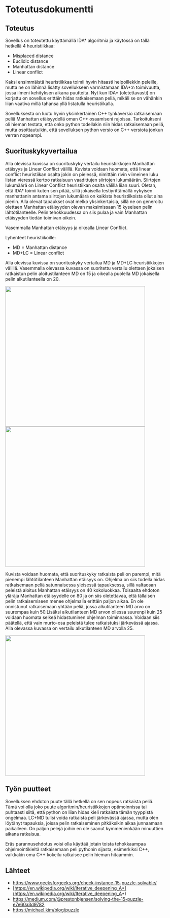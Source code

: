 # Toteutusdokumentti

## Toteutus

Sovellus on toteutettu käyttämällä IDA* algoritmia ja käytössä on tällä hetkellä 4 heuristiikkaa:
* Misplaced distance
* Euclidic distance
* Manhattan distance
* Linear conflict

Kaksi ensimmäistä heuristiikkaa toimii hyvin hitaasti helpoillekkin peleille, mutta ne on lähinnä lisätty sovellukseen varmistamaan IDA*:n toimivuutta, jossa ilmeni kehityksen aikana puutteita. Nyt kun IDA* (oletettavasti) on korjattu on sovellus erittäin hidas ratkaisemaan peliä, mikäli se on vähänkin liian vaativa millä tahansa yllä listatulla heuristiikalla.

Sovelluksesta on luotu hyvin yksinkertainen C++ tynkäversio ratkaisemaan peliä Manhattan etäisyydellä oman C++ osaamiseni rajoissa. Tarkoitukseni oli hieman testata, että onko python todellakin niin hidas ratkaisemaan peliä, mutta osoittautuikin, että sovelluksen python versio on C++ versiota jonkun verran nopeampi.

## Suorituskykyvertailua

Alla olevissa kuvissa on suorituskyky vertailu heuristiikkojen Manhattan etäisyys ja Linear Conflict välillä. Kuvista voidaan huomata, että linear conflict heuristiikan osalta jokin on pielessä, nimittäin rivin viimeinen luku listan vieressä kertoo ratkaisuun vaadittujen siirtojen lukumäärän. Siirtojen lukumäärä on Linear Conflict heuristiikan osalta välillä liian suuri. Oletan, että IDA* toimii kuten sen pitää, sillä jokaisella testiyrittämällä nykyisen manhattanin antama siirtojen lukumäärä on kaikista heuristiikoista ollut aina pienin. Alla olevat tapaukset ovat melko yksinkertaisia, sillä ne on generoitu olettaen Manhattan etäisyyden olevan maksimissaan 15 kyseisen pelin lähtötilanteelle. Pelin tehokkuudessa on siis pulaa ja vain Manhattan etäisyyden tiedän toimivan oikein.

Vasemmalla Manhattan etäisyys ja oikealla Linear Conflict.

Lyhenteet heuristiikoille:
* MD = Manhattan distance
* MD+LC = Linear conflict

Alla olevissa kuvissa on suorituskyky vertailua MD ja MD+LC heuristiikkojen välillä. Vasemmalla olevassa kuvassa on suoritettu vertailu olettaen jokaisen ratkaistun pelin aloitustilanteen MD on 15 ja oikealla puolella MD jokaisella pelin alkutilanteella on 20.

<img src="../img/md15.png" width=440><img src="../img/md20.png" width=440>

Kuvista voidaan huomata, että suorituskyky ratkaista peli on parempi, mitä pienempi lähtötilanteen Manhattan etäisyys on. Ohjelma on siis todella hidas ratkaisemaan peliä satunnaisessa yleisessä tapauksessa, sillä valtaosan peleistä aloitus Manhattan etäisyys on 40 kokoluokkaa. Toisaalta ehdoton yläräja Manhattan etäisyydelle on 80 ja on siis oletettavaa, että tällaisen pelin ratkaisemiseen menee ohjelmalla erittäin paljon aikaa. En ole onnistunut ratkaisemaan yhtään peliä, jossa alkutilanteen MD arvo on suurempaa kuin 50.Lisäksi alkutilanteen MD arvon ollessa suurenpi kuin 25 voidaan huomata selkeä hidastuminen ohjelman toiminnassa. Voidaan siis päätellä, että vain murto-osa peleistä tulee ratkaistuksi järkevässä ajassa. Alla olevassa kuvassa on vertailu alkutilanteen MD arvolla 25.

<img src="../img/md25.png" width="440">

## Työn puutteet

Sovelluksen ehdoton puute tällä hetkellä on sen nopeus ratkaista peliä. Tämä voi olla joko puute algoritmin/heuristiikkojen optimoinnissa tai puhtaasti siitä, että python on liian hidas kieli ratkaista tämän tyyppistä ongelmaa. LC+MD tulisi voida ratkaista peli järkevässä ajassa, mutta olen löytänyt tapauksia, joissa pelin ratkaiseminen pitkäksikin aikaa junnaamaan paikalleen. On paljon pelejä joihin en ole saanut kymmenienkään minuuttien aikana ratkaisua.

Eräs parannusehdotus voisi olla käyttää jotain toista tehokkaampaa ohjelmointikieltä ratkaisemaan peli pythonin sijasta, esimerkiksi C++, vaikkakin oma C++ kokeilu ratkaisee pelin hieman hitaammin.

## Lähteet

* https://www.geeksforgeeks.org/check-instance-15-puzzle-solvable/
* [https://en.wikipedia.org/wiki/Iterative_deepening_A*](https://en.wikipedia.org/wiki/Iterative_deepening_A*)
* https://medium.com/@prestonbjensen/solving-the-15-puzzle-e7e60a3d9782
* https://michael.kim/blog/puzzle
